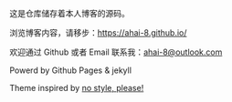 这是仓库储存着本人博客的源码。

浏览博客内容，请移步：https://ahai-8.github.io/

欢迎通过 Github 或者 Email 联系我：ahai-8@outlook.com

Powerd by Github Pages & jekyll

Theme inspired by [no style, please!](https://riggraz.dev/no-style-please/)

